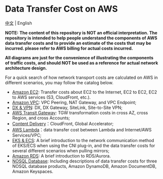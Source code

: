 # Data Transfer Cost on AWS
 
[中文](README.md) | English

**NOTE:** **The content of this repository is NOT an official interpretation. The repository is intended to help people understand the components of AWS data transfer costs and to provide an estimate of the costs that may be incurred. please refer to AWS billing for actual costs incurred.**

**All diagrams are just for the convenience of illustrating the components of traffic costs, and should NOT be used as a reference for actual network architecture design.**

For a quick search of how network transport costs are calculated on AWS in different scenarios, you may follow the catalog below. 

- [Amazon EC2](Compute/EC2/EC2-EN.md): Transfer costs about EC2 to the Internet, EC2 to EC2, EC2 to AWS services (S3, CloudFront, etc.).
- [Amazon VPC](Networking/VPC/VPC-EN.md): VPC Peering, NAT Gateway, and VPC Endpoint;
- [DX & VPN](Networking/Connection/Connection-EN.md): DX, DX Gateway, SiteLink, Site-to-Site VPN;
- [AWS Transit Gateway](Networking/TGW/TGW-EN.md): TGW transformation costs in cross AZ, cross Region, and cross Accounts;
- [Content Delivery](Networking/ContentDelivery/ContentDelivery-EN.md)：CloudFront, Global Accelerator;
- [AWS Lambda](Compute/Lambda/Lambda-EN.md)：data transfer cost between Lambda and Internet/AWS Services/VPC;
- [EKS & ECS](Compute/Container/Container-EN.md): A brief introduction to the network communication method of EKS/ECS when using the CNI plug-in, and the data transfer costs for several different scenarios when pulling mirrors;
- [Amazon RDS](Database/RDBMS/RDBMS-EN.md): A brief introduction to RDS/Aurora. 
- [NOSQL Database](Database/NOSQL/NOSQL-EN.md): Including descriptions of data transfer costs for three NOSQL database products, Amazon DynamoDB, Amazon DocumentDB, Amazon Keyspaces. 